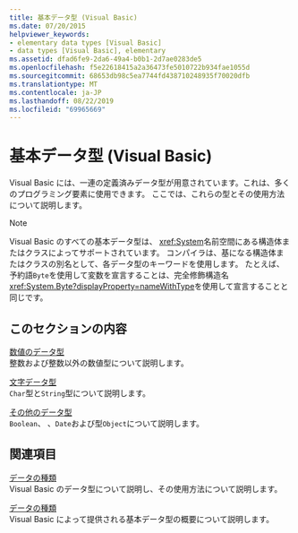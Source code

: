 ```yaml
---
title: 基本データ型 (Visual Basic)
ms.date: 07/20/2015
helpviewer_keywords:
- elementary data types [Visual Basic]
- data types [Visual Basic], elementary
ms.assetid: dfad6fe9-2da6-49a4-b0b1-2d7ae0283de5
ms.openlocfilehash: f5e22618415a2a36473fe5010722b934fae1055d
ms.sourcegitcommit: 68653db98c5ea7744fd438710248935f70020dfb
ms.translationtype: MT
ms.contentlocale: ja-JP
ms.lasthandoff: 08/22/2019
ms.locfileid: "69965669"
---
```

# <a name="elementary-data-types-visual-basic"></a>基本データ型 (Visual Basic)
Visual Basic には、一連の定義済みデータ型が用意されています。これは、多くのプログラミング要素に使用できます。 ここでは、これらの型とその使用方法について説明します。  
  
> [!NOTE]
> Visual Basic のすべての基本データ型は、 <xref:System>名前空間にある構造体またはクラスによってサポートされています。 コンパイラは、基になる構造体またはクラスの別名として、各データ型のキーワードを使用します。 たとえば、予約語`Byte`を使用して変数を宣言することは、完全修飾構造名<xref:System.Byte?displayProperty=nameWithType>を使用して宣言することと同じです。  
  
## <a name="in-this-section"></a>このセクションの内容  
 [数値のデータ型](../../../../visual-basic/programming-guide/language-features/data-types/numeric-data-types.md)  
 整数および整数以外の数値型について説明します。  
  
 [文字データ型](../../../../visual-basic/programming-guide/language-features/data-types/character-data-types.md)  
 `Char`型と`String`型について説明します。  
  
 [その他のデータ型](../../../../visual-basic/programming-guide/language-features/data-types/miscellaneous-data-types.md)  
 `Boolean`、 、`Date`および型`Object`について説明します。  
  
## <a name="related-sections"></a>関連項目  
 [データの種類](../../../../visual-basic/programming-guide/language-features/data-types/index.md)  
 Visual Basic のデータ型について説明し、その使用方法について説明します。  
  
 [データの種類](../../../../visual-basic/language-reference/data-types/index.md)  
 Visual Basic によって提供される基本データ型の概要について説明します。
